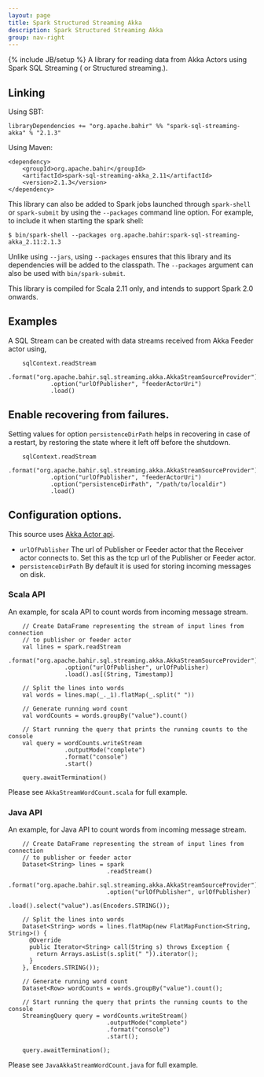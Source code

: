 ```yaml
---
layout: page
title: Spark Structured Streaming Akka
description: Spark Structured Streaming Akka
group: nav-right
---
```

<!--
{% comment %}
Licensed to the Apache Software Foundation (ASF) under one or more
contributor license agreements.  See the NOTICE file distributed with
this work for additional information regarding copyright ownership.
The ASF licenses this file to you under the Apache License, Version 2.0
(the "License"); you may not use this file except in compliance with
the License.  You may obtain a copy of the License at

http://www.apache.org/licenses/LICENSE-2.0

Unless required by applicable law or agreed to in writing, software
distributed under the License is distributed on an "AS IS" BASIS,
WITHOUT WARRANTIES OR CONDITIONS OF ANY KIND, either express or implied.
See the License for the specific language governing permissions and
limitations under the License.
{% endcomment %}
-->

{% include JB/setup %}
A library for reading data from Akka Actors using Spark SQL Streaming ( or Structured streaming.).

## Linking

Using SBT:

    libraryDependencies += "org.apache.bahir" %% "spark-sql-streaming-akka" % "2.1.3"

Using Maven:

    <dependency>
        <groupId>org.apache.bahir</groupId>
        <artifactId>spark-sql-streaming-akka_2.11</artifactId>
        <version>2.1.3</version>
    </dependency>

This library can also be added to Spark jobs launched through `spark-shell` or `spark-submit` by using the `--packages` command line option.
For example, to include it when starting the spark shell:

    $ bin/spark-shell --packages org.apache.bahir:spark-sql-streaming-akka_2.11:2.1.3

Unlike using `--jars`, using `--packages` ensures that this library and its dependencies will be added to the classpath.
The `--packages` argument can also be used with `bin/spark-submit`.

This library is compiled for Scala 2.11 only, and intends to support Spark 2.0 onwards.

## Examples

A SQL Stream can be created with data streams received from Akka Feeder actor using,

        sqlContext.readStream
                .format("org.apache.bahir.sql.streaming.akka.AkkaStreamSourceProvider")
                .option("urlOfPublisher", "feederActorUri")
                .load()

## Enable recovering from failures.

Setting values for option `persistenceDirPath` helps in recovering in case of a restart, by restoring the state where it left off before the shutdown.

        sqlContext.readStream
                .format("org.apache.bahir.sql.streaming.akka.AkkaStreamSourceProvider")
                .option("urlOfPublisher", "feederActorUri")
                .option("persistenceDirPath", "/path/to/localdir")
                .load()

## Configuration options.

This source uses [Akka Actor api](http://doc.akka.io/api/akka/2.4/akka/actor/Actor.html).

* `urlOfPublisher` The url of Publisher or Feeder actor that the Receiver actor connects to. Set this as the tcp url of the Publisher or Feeder actor.
* `persistenceDirPath` By default it is used for storing incoming messages on disk.

### Scala API

An example, for scala API to count words from incoming message stream.

        // Create DataFrame representing the stream of input lines from connection
        // to publisher or feeder actor
        val lines = spark.readStream
                    .format("org.apache.bahir.sql.streaming.akka.AkkaStreamSourceProvider")
                    .option("urlOfPublisher", urlOfPublisher)
                    .load().as[(String, Timestamp)]

        // Split the lines into words
        val words = lines.map(_._1).flatMap(_.split(" "))

        // Generate running word count
        val wordCounts = words.groupBy("value").count()

        // Start running the query that prints the running counts to the console
        val query = wordCounts.writeStream
                    .outputMode("complete")
                    .format("console")
                    .start()

        query.awaitTermination()

Please see `AkkaStreamWordCount.scala` for full example.     

### Java API

An example, for Java API to count words from incoming message stream.

        // Create DataFrame representing the stream of input lines from connection
        // to publisher or feeder actor
        Dataset<String> lines = spark
                                .readStream()
                                .format("org.apache.bahir.sql.streaming.akka.AkkaStreamSourceProvider")
                                .option("urlOfPublisher", urlOfPublisher)
                                .load().select("value").as(Encoders.STRING());

        // Split the lines into words
        Dataset<String> words = lines.flatMap(new FlatMapFunction<String, String>() {
          @Override
          public Iterator<String> call(String s) throws Exception {
            return Arrays.asList(s.split(" ")).iterator();
          }
        }, Encoders.STRING());

        // Generate running word count
        Dataset<Row> wordCounts = words.groupBy("value").count();

        // Start running the query that prints the running counts to the console
        StreamingQuery query = wordCounts.writeStream()
                                .outputMode("complete")
                                .format("console")
                                .start();

        query.awaitTermination();   

Please see `JavaAkkaStreamWordCount.java` for full example.      
